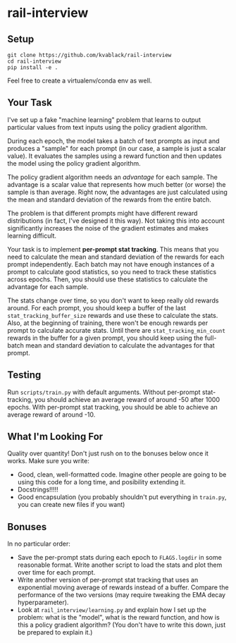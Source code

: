 # rail-interview

## Setup
```
git clone https://github.com/kvablack/rail-interview
cd rail-interview
pip install -e .
```
Feel free to create a virtualenv/conda env as well.

## Your Task
I've set up a fake "machine learning" problem that learns to output particular values from text inputs using the policy gradient algorithm.

During each epoch, the model takes a batch of text prompts as input and produces a "sample" for each prompt (in our case, a sample is just a scalar value). It evaluates the samples using a reward function and then updates the model using the policy gradient algorithm.

The policy gradient algorithm needs an _advantage_ for each sample. The advantage is a scalar value that represents how much better (or worse) the sample is than average. Right now, the advantages are just calculated using the mean and standard deviation of the rewards from the entire batch.

The problem is that different prompts might have different reward distributions (in fact, I've designed it this way). Not taking this into account significantly increases the noise of the gradient estimates and makes learning difficult.

Your task is to implement **per-prompt stat tracking**. This means that you need to calculate the mean and standard deviation of the rewards for each prompt independently. Each batch may not have enough instances of a prompt to calculate good statistics, so you need to track these statistics across epochs. Then, you should use these statistics to calculate the advantage for each sample.

The stats change over time, so you don't want to keep really old rewards around. For each prompt, you should keep a buffer of the last `stat_tracking_buffer_size` rewards and use these to calculate the stats. Also, at the beginning of training, there won't be enough rewards per prompt to calculate accurate stats. Until there are `stat_tracking_min_count` rewards in the buffer for a given prompt, you should keep using the full-batch mean and standard deviation to calculate the advantages for that prompt.

## Testing
Run `scripts/train.py` with default arguments. Without per-prompt stat-tracking, you should achieve an average reward of around -50 after 1000 epochs. With per-prompt stat tracking, you should be able to achieve an average reward of around -10.

## What I'm Looking For
Quality over quantity! Don't just rush on to the bonuses below once it works. Make sure you write:

- Good, clean, well-formatted code. Imagine other people are going to be using this code for a long time, and posibility extending it.
- Docstrings!!!!!
- Good encapsulation (you probably shouldn't put everything in `train.py`, you can create new files if you want)

## Bonuses
In no particular order:

- Save the per-prompt stats during each epoch to `FLAGS.logdir` in some reasonable format. Write another script to load the stats and plot them over time for each prompt.
- Write another version of per-prompt stat tracking that uses an exponential moving average of rewards instead of a buffer. Compare the performance of the two versions (may require tweaking the EMA decay hyperparameter).
- Look at `rail_interview/learning.py` and explain how I set up the problem: what is the "model", what is the reward function, and how is this a policy gradient algorithm? (You don't have to write this down, just be prepared to explain it.)